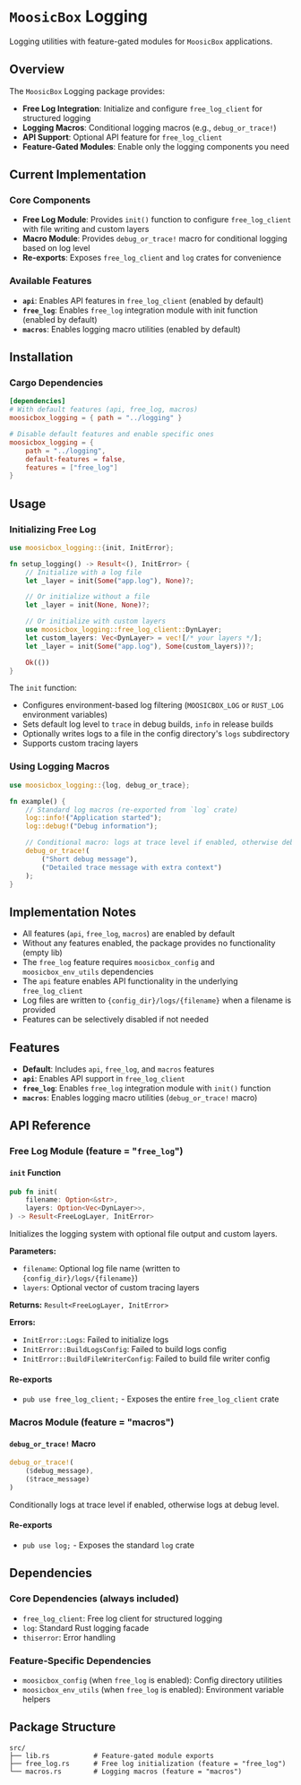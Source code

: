 # `MoosicBox` Logging

Logging utilities with feature-gated modules for `MoosicBox` applications.

## Overview

The `MoosicBox` Logging package provides:

- **Free Log Integration**: Initialize and configure `free_log_client` for structured logging
- **Logging Macros**: Conditional logging macros (e.g., `debug_or_trace!`)
- **API Support**: Optional API feature for `free_log_client`
- **Feature-Gated Modules**: Enable only the logging components you need

## Current Implementation

### Core Components

- **Free Log Module**: Provides `init()` function to configure `free_log_client` with file writing and custom layers
- **Macro Module**: Provides `debug_or_trace!` macro for conditional logging based on log level
- **Re-exports**: Exposes `free_log_client` and `log` crates for convenience

### Available Features

- **`api`**: Enables API features in `free_log_client` (enabled by default)
- **`free_log`**: Enables `free_log` integration module with init function (enabled by default)
- **`macros`**: Enables logging macro utilities (enabled by default)

## Installation

### Cargo Dependencies

```toml
[dependencies]
# With default features (api, free_log, macros)
moosicbox_logging = { path = "../logging" }

# Disable default features and enable specific ones
moosicbox_logging = {
    path = "../logging",
    default-features = false,
    features = ["free_log"]
}
```

## Usage

### Initializing Free Log

```rust
use moosicbox_logging::{init, InitError};

fn setup_logging() -> Result<(), InitError> {
    // Initialize with a log file
    let _layer = init(Some("app.log"), None)?;

    // Or initialize without a file
    let _layer = init(None, None)?;

    // Or initialize with custom layers
    use moosicbox_logging::free_log_client::DynLayer;
    let custom_layers: Vec<DynLayer> = vec![/* your layers */];
    let _layer = init(Some("app.log"), Some(custom_layers))?;

    Ok(())
}
```

The `init` function:

- Configures environment-based log filtering (`MOOSICBOX_LOG` or `RUST_LOG` environment variables)
- Sets default log level to `trace` in debug builds, `info` in release builds
- Optionally writes logs to a file in the config directory's `logs` subdirectory
- Supports custom tracing layers

### Using Logging Macros

```rust
use moosicbox_logging::{log, debug_or_trace};

fn example() {
    // Standard log macros (re-exported from `log` crate)
    log::info!("Application started");
    log::debug!("Debug information");

    // Conditional macro: logs at trace level if enabled, otherwise debug
    debug_or_trace!(
        ("Short debug message"),
        ("Detailed trace message with extra context")
    );
}
```

## Implementation Notes

- All features (`api`, `free_log`, `macros`) are enabled by default
- Without any features enabled, the package provides no functionality (empty lib)
- The `free_log` feature requires `moosicbox_config` and `moosicbox_env_utils` dependencies
- The `api` feature enables API functionality in the underlying `free_log_client`
- Log files are written to `{config_dir}/logs/{filename}` when a filename is provided
- Features can be selectively disabled if not needed

## Features

- **Default**: Includes `api`, `free_log`, and `macros` features
- **`api`**: Enables API support in `free_log_client`
- **`free_log`**: Enables `free_log` integration module with `init()` function
- **`macros`**: Enables logging macro utilities (`debug_or_trace!` macro)

## API Reference

### Free Log Module (feature = "`free_log`")

#### `init` Function

```rust
pub fn init(
    filename: Option<&str>,
    layers: Option<Vec<DynLayer>>,
) -> Result<FreeLogLayer, InitError>
```

Initializes the logging system with optional file output and custom layers.

**Parameters:**

- `filename`: Optional log file name (written to `{config_dir}/logs/{filename}`)
- `layers`: Optional vector of custom tracing layers

**Returns:** `Result<FreeLogLayer, InitError>`

**Errors:**

- `InitError::Logs`: Failed to initialize logs
- `InitError::BuildLogsConfig`: Failed to build logs config
- `InitError::BuildFileWriterConfig`: Failed to build file writer config

#### Re-exports

- `pub use free_log_client;` - Exposes the entire `free_log_client` crate

### Macros Module (feature = "macros")

#### `debug_or_trace!` Macro

```rust
debug_or_trace!(
    ($debug_message),
    ($trace_message)
)
```

Conditionally logs at trace level if enabled, otherwise logs at debug level.

#### Re-exports

- `pub use log;` - Exposes the standard `log` crate

## Dependencies

### Core Dependencies (always included)

- `free_log_client`: Free log client for structured logging
- `log`: Standard Rust logging facade
- `thiserror`: Error handling

### Feature-Specific Dependencies

- `moosicbox_config` (when `free_log` is enabled): Config directory utilities
- `moosicbox_env_utils` (when `free_log` is enabled): Environment variable helpers

## Package Structure

```text
src/
├── lib.rs           # Feature-gated module exports
├── free_log.rs      # Free log initialization (feature = "free_log")
└── macros.rs        # Logging macros (feature = "macros")
```
